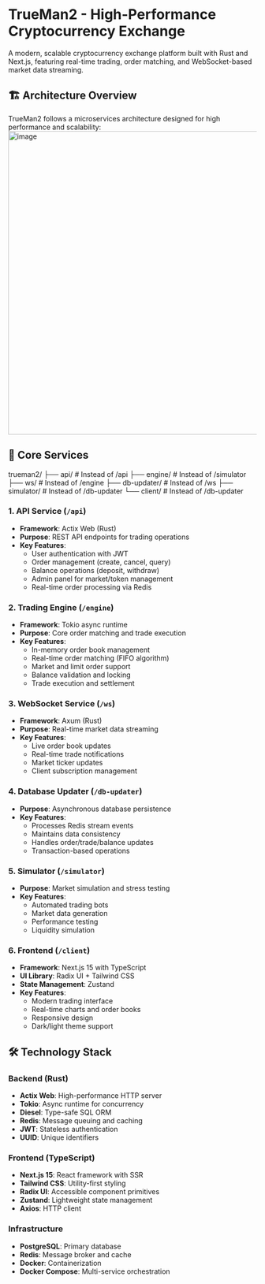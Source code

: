 # TrueMan2 - High-Performance Cryptocurrency Exchange

A modern, scalable cryptocurrency exchange platform built with Rust and Next.js, featuring real-time trading, order matching, and WebSocket-based market data streaming.

## 🏗️ Architecture Overview

TrueMan2 follows a microservices architecture designed for high performance and scalability:
<img width="1288" height="616" alt="image" src="https://github.com/user-attachments/assets/477df56b-710c-4814-892d-0c98b135ce08" />

## 🚀 Core Services

trueman2/
  ├── api/              # Instead of /api
  ├── engine/           # Instead of /simulator  
  ├── ws/               # Instead of /engine
  ├── db-updater/       # Instead of /ws
  ├── simulator/        # Instead of /db-updater
  └── client/           # Instead of /db-updater


### 1. **API Service** (`/api`)
- **Framework**: Actix Web (Rust)
- **Purpose**: REST API endpoints for trading operations
- **Key Features**:
  - User authentication with JWT
  - Order management (create, cancel, query)
  - Balance operations (deposit, withdraw)
  - Admin panel for market/token management
  - Real-time order processing via Redis

### 2. **Trading Engine** (`/engine`)
- **Framework**: Tokio async runtime
- **Purpose**: Core order matching and trade execution
- **Key Features**:
  - In-memory order book management
  - Real-time order matching (FIFO algorithm)
  - Market and limit order support
  - Balance validation and locking
  - Trade execution and settlement

### 3. **WebSocket Service** (`/ws`)
- **Framework**: Axum (Rust)
- **Purpose**: Real-time market data streaming
- **Key Features**:
  - Live order book updates
  - Real-time trade notifications
  - Market ticker updates
  - Client subscription management

### 4. **Database Updater** (`/db-updater`)
- **Purpose**: Asynchronous database persistence
- **Key Features**:
  - Processes Redis stream events
  - Maintains data consistency
  - Handles order/trade/balance updates
  - Transaction-based operations

### 5. **Simulator** (`/simulator`)
- **Purpose**: Market simulation and stress testing
- **Key Features**:
  - Automated trading bots
  - Market data generation
  - Performance testing
  - Liquidity simulation

### 6. **Frontend** (`/client`)
- **Framework**: Next.js 15 with TypeScript
- **UI Library**: Radix UI + Tailwind CSS
- **State Management**: Zustand
- **Key Features**:
  - Modern trading interface
  - Real-time charts and order books
  - Responsive design
  - Dark/light theme support

## 🛠️ Technology Stack

### Backend (Rust)
- **Actix Web**: High-performance HTTP server
- **Tokio**: Async runtime for concurrency
- **Diesel**: Type-safe SQL ORM
- **Redis**: Message queuing and caching
- **JWT**: Stateless authentication
- **UUID**: Unique identifiers

### Frontend (TypeScript)
- **Next.js 15**: React framework with SSR
- **Tailwind CSS**: Utility-first styling
- **Radix UI**: Accessible component primitives
- **Zustand**: Lightweight state management
- **Axios**: HTTP client

### Infrastructure
- **PostgreSQL**: Primary database
- **Redis**: Message broker and cache
- **Docker**: Containerization
- **Docker Compose**: Multi-service orchestration